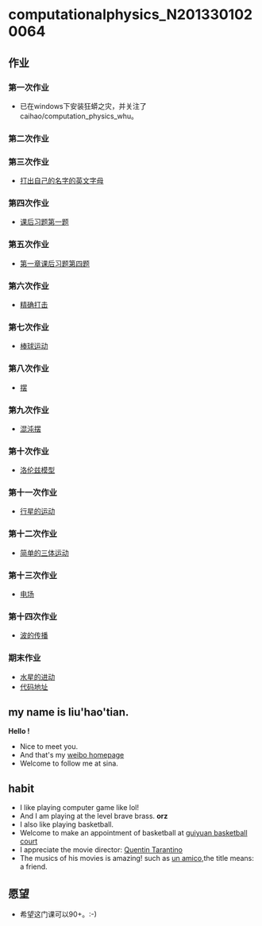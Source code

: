# computationalphysics_N2013301020064

## 作业
### 第一次作业
 - 已在windows下安装狂蟒之灾，并关注了caihao/computation_physics_whu。

### 第二次作业

### 第三次作业
 - [打出自己的名字的英文字母](https://github.com/dHSk/computationalphysics_N2013301020064/blob/master/%E7%AC%AC%E4%B8%89%E6%AC%A1%E4%BD%9C%E4%B8%9A.md)

### 第四次作业
 - [课后习题第一题](https://github.com/dHSk/computationalphysics_N2013301020064/blob/master/homework/4/%E7%AC%AC%E5%9B%9B%E6%AC%A1%E4%BD%9C%E4%B8%9A.md)

### 第五次作业
 - [第一章课后习题第四题](https://github.com/dHSk/computationalphysics_N2013301020064/blob/master/homework/5/%E7%AC%AC%E4%BA%94%E6%AC%A1%E4%BD%9C%E4%B8%9A.md)

### 第六次作业
 - [精确打击](https://github.com/dHSk/computationalphysics_N2013301020064/blob/master/homework/6th/%E7%AC%AC%E5%85%AD%E6%AC%A1%E4%BD%9C%E4%B8%9A.md)

### 第七次作业
 - [棒球运动](https://github.com/dHSk/computationalphysics_N2013301020064/blob/master/homework/7th/%E7%AC%AC%E4%B8%83%E6%AC%A1%E4%BD%9C%E4%B8%9A.md)

### 第八次作业
 - [摆](https://github.com/dHSk/computationalphysics_N2013301020064/blob/master/homework/8th/%E7%AC%AC%E5%85%AB%E6%AC%A1%E4%BD%9C%E4%B8%9A.md)

### 第九次作业
 - [混沌摆](https://www.zybuluo.com/2013301020064/note/407420)

### 第十次作业
 - [洛伦兹模型](https://www.zybuluo.com/2013301020064/note/399987)

### 第十一次作业
 - [行星的运动](https://www.zybuluo.com/2013301020064/note/407435)

### 第十二次作业
 - [简单的三体运动](https://www.zybuluo.com/2013301020064/note/411041)

### 第十三次作业
 - [电场](https://www.zybuluo.com/2013301020064/note/411242)

### 第十四次作业
 - [波的传播](https://www.zybuluo.com/2013301020064/note/412386)

### 期末作业
 - [水星的进动](https://github.com/dHSk/computationalphysics_N2013301020064/blob/master/homework/final/%E6%B0%B4%E6%98%9F%E7%9A%84%E8%BF%9B%E5%8A%A8.pdf)
 - [代码地址](https://github.com/dHSk/computationalphysics_N2013301020064/tree/master/homework/final)

## my name is liu'hao'tian.
**Hello !**
- Nice to meet you.
- And that's my [weibo homepage](http://weibo.com/1807414551/profile?topnav=1&wvr=6&is_all=1) 
- Welcome to follow me at sina.

## habit
 - I like playing computer game like lol!
 - And I am playing at the level brave brass. **orz**
 - I also like playing basketball.
 - Welcome to make an appointment of basketball at [guiyuan basketball court](http://map.baidu.com/?newmap=1&s=inf%26uid%3Df757e6ee82ff5d17270bd0b7%26wd%3D%E6%AD%A6%E6%B1%89%E5%A4%A7%E5%AD%A6%E6%A1%82%E5%9B%AD%26all%3D1%26c%3D218&from=alamap&tpl=map_singlepoint)
 - I appreciate the movie director: [Quentin Tarantino](http://baike.baidu.com/link?url=LlnvUKAkUEBHkdpiROD1KyCo8fztgC0eexW4VfgUQ3TMuRGj8vpKr-IDJxm3LIrbKCRWUYeVpHAxJpen05BdEa)
 - The musics of his movies is amazing! such as [un amico](http://music.163.com/#/song?id=5041747),the title means: a friend.
 
## 愿望
- 希望这门课可以90+。:-)
